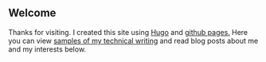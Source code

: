 ## Welcome
Thanks for visiting. I created this site using [Hugo](https://gohugo.io/) and [github pages.](https://pages.github.com/) Here you can view [samples of my technical writing](/page/samples) and read blog posts about me and my interests below.
